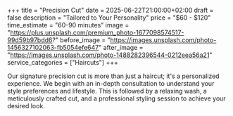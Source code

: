 +++
title = "Precision Cut"
date = 2025-06-22T21:00:00+02:00
draft = false
description = "Tailored to Your Personality"
price = "$60 - $120"
time_estimate = "60-90 minutes"
image = "https://plus.unsplash.com/premium_photo-1677098574517-99d59b97bdd6?"
before_image = "https://images.unsplash.com/photo-1456327102063-fb5054efe647"
after_image = "https://images.unsplash.com/photo-1488282396544-0212eea56a21"
service_categories = ["Haircuts"]
+++

Our signature precision cut is more than just a haircut; it's a personalized experience. We begin with an in-depth consultation to understand your style preferences and lifestyle. This is followed by a relaxing wash, a meticulously crafted cut, and a professional styling session to achieve your desired look.

